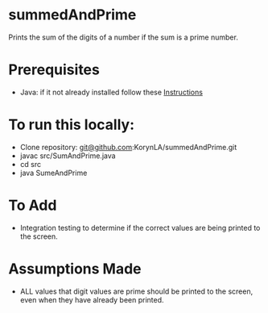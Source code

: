 # summedAndPrime
Prints the sum of the digits of a number if the sum is a prime number. 
# Prerequisites
- Java: if it not already installed follow these [Instructions](https://java.com/en/download/help/download_options.html)
# To run this locally:
- Clone repository: git@github.com:KorynLA/summedAndPrime.git
- javac src/SumAndPrime.java
- cd src
- java SumeAndPrime
# To Add
- Integration testing to determine if the correct values are being printed to the screen.
# Assumptions Made
- ALL values that digit values are prime should be printed to the screen, even when they have already been printed. 
